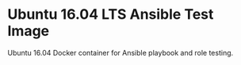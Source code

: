 # Ubuntu 16.04 LTS Ansible Test Image

Ubuntu 16.04 Docker container for Ansible playbook and role testing.
